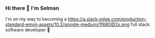 ### Hi there 👋 I'm Selman
I'm on my way to becoming a https://a.slack-edge.com/production-standard-emoji-assets/10.2/google-medium/1f680@2x.png full stack software developer 🌱
<!--
**SelmanAyyildiz/SelmanAyyildiz** is a ✨ _special_ ✨ repository because its `README.md` (this file) appears on your GitHub profile.

Here are some ideas to get you started:

- 🔭 I’m currently working on ...
- 🌱 I’m currently learning ...
- 👯 I’m looking to collaborate on ...
- 🤔 I’m looking for help with ...
- 💬 Ask me about ...
- 📫 How to reach me: ...
- 😄 Pronouns: ...
- ⚡ Fun fact: ...
-->

